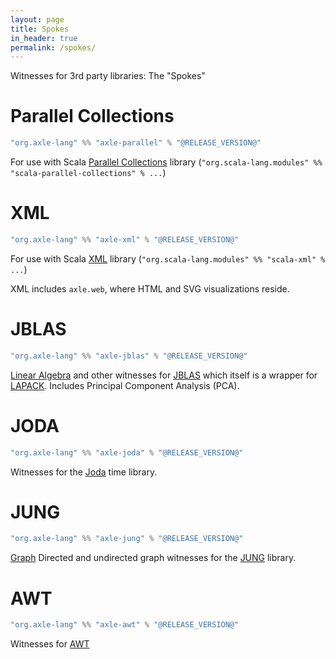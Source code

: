 ```yaml
---
layout: page
title: Spokes
in_header: true
permalink: /spokes/
---
```


Witnesses for 3rd party libraries: The "Spokes"

Parallel Collections
====================

```sbt
"org.axle-lang" %% "axle-parallel" % "@RELEASE_VERSION@"
```

For use with Scala [Parallel Collections](https://github.com/scala/scala-parallel-collections) library
(`"org.scala-lang.modules" %% "scala-parallel-collections" % ...`)

XML
===

```sbt
"org.axle-lang" %% "axle-xml" % "@RELEASE_VERSION@"
```

For use with Scala [XML](https://github.com/scala/scala-xml) library
(`"org.scala-lang.modules" %% "scala-xml" % ...`)

XML includes `axle.web`, where HTML and SVG visualizations reside.

JBLAS
=====

```sbt
"org.axle-lang" %% "axle-jblas" % "@RELEASE_VERSION@"
```

[Linear Algebra](/tutorial/linear_algebra/) and other witnesses for [JBLAS](http://jblas.org/) which itself is a wrapper for [LAPACK](http://www.netlib.org/lapack/).
Includes Principal Component Analysis (PCA).

JODA
====

```sbt
"org.axle-lang" %% "axle-joda" % "@RELEASE_VERSION@"
```

Witnesses for the [Joda](http://www.joda.org/joda-time/) time library.

JUNG
====

```sbt
"org.axle-lang" %% "axle-jung" % "@RELEASE_VERSION@"
```

[Graph](/tutorial/graph/) Directed and undirected graph witnesses for the [JUNG](http://jung.sourceforge.net/) library.

AWT
===

```sbt
"org.axle-lang" %% "axle-awt" % "@RELEASE_VERSION@"
```

Witnesses for [AWT](https://docs.oracle.com/javase/7/docs/api/java/awt/package-summary.html)
